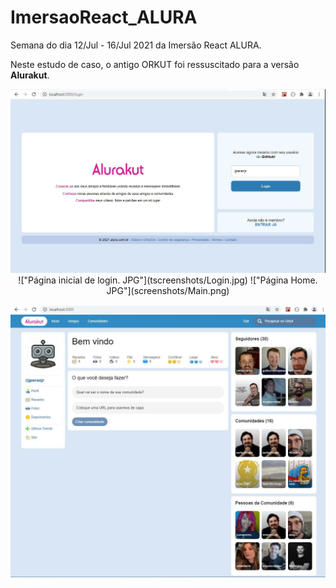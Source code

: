 # ImersaoReact_ALURA

  

Semana do dia 12/Jul - 16/Jul 2021 da Imersão React ALURA.
  

Neste estudo de caso, o antigo ORKUT foi ressuscitado para a versão **Alurakut**.

<p align="center">
<img src="screenshots/Login.jpg" title="Página inicial de login.">
!["Página inicial de login. JPG"](tscreenshots/Login.jpg)
!["Página Home. JPG"](screenshots/Main.png)
</p>




<p align="center">
<img src="screenshots/Main.jpg" title="Página Home.">
</p>